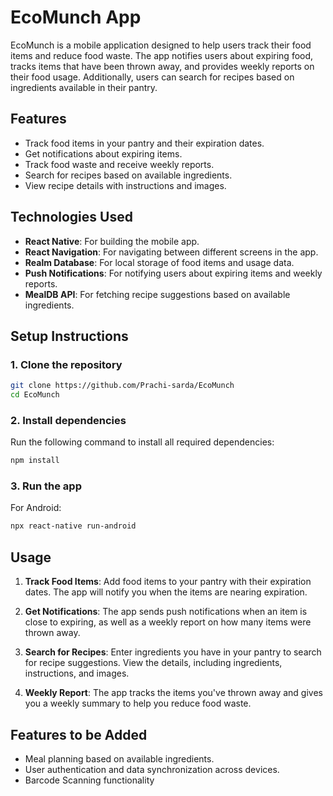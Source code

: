 # EcoMunch App

EcoMunch is a mobile application designed to help users track their food items and reduce food waste. The app notifies users about expiring food, tracks items that have been thrown away, and provides weekly reports on their food usage. Additionally, users can search for recipes based on ingredients available in their pantry.

## Features

* Track food items in your pantry and their expiration dates.
* Get notifications about expiring items.
* Track food waste and receive weekly reports.
* Search for recipes based on available ingredients.
* View recipe details with instructions and images.

## Technologies Used

* **React Native**: For building the mobile app.
* **React Navigation**: For navigating between different screens in the app.
* **Realm Database**: For local storage of food items and usage data.
* **Push Notifications**: For notifying users about expiring items and weekly reports.
* **MealDB API**: For fetching recipe suggestions based on available ingredients.

## Setup Instructions

### 1. Clone the repository

```bash
git clone https://github.com/Prachi-sarda/EcoMunch
cd EcoMunch
```

### 2. Install dependencies
Run the following command to install all required dependencies:

```bash
npm install
```

### 3. Run the app

For Android:
```bash
npx react-native run-android
```

## Usage

1. **Track Food Items**: Add food items to your pantry with their expiration dates. The app will notify you when the items are nearing expiration.

2. **Get Notifications**: The app sends push notifications when an item is close to expiring, as well as a weekly report on how many items were thrown away.

3. **Search for Recipes**: Enter ingredients you have in your pantry to search for recipe suggestions. View the details, including ingredients, instructions, and images.

4. **Weekly Report**: The app tracks the items you've thrown away and gives you a weekly summary to help you reduce food waste.

## Features to be Added

* Meal planning based on available ingredients.
* User authentication and data synchronization across devices.
* Barcode Scanning functionality